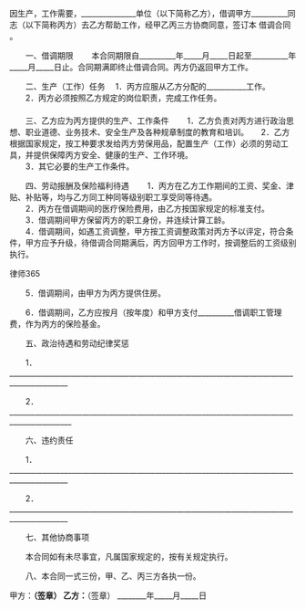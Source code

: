 
 


因生产，工作需要，_______________单位（以下简称乙方），借调甲方__________同志（以下简称丙方）去乙方帮助工作，经甲乙丙三方协商同意，签订本
借调合同
。
  
　　一、借调期限
　　本合同期限自__________年_____月_____日起至__________年_____月_____日止。合同期满即终止借调合同。丙方仍返回甲方工作。
  
　　二、生产（工作）任务
  　1．丙方应服从乙方分配的___________工作。  
　　2．丙方必须按照乙方规定的岗位职责，完成工作任务。  
　  
　　三、乙方应为丙方提供的生产、工作条件
　　1．乙方负责对丙方进行政治思想、职业道德、业务技术、安全生产及各种规章制度的教育和培训。  　
    2．乙方根据国家规定，按工种要求发给丙方劳保用品，配置生产（工作）必须的劳动工具，并提供保障丙方安全、健康的生产、工作环境。  
　　3．其它必要的生产工作条件。
  
　　四、劳动报酬及保险福利待遇
　　1．丙方在乙方工作期间的工资、奖金、津贴、补贴等，均与乙方同工种同等级别职工享受同等待遇。  
　　2．丙方在借调期间的医疗保险费用，由乙方按国家规定的标准支付。  
　　3．借调期间甲方保留丙方的职工身份，并连续计算工龄。  
　　4．借调期间，如遇工资调整，甲方按工资调整政策对丙方予以评定，符合条件，甲方应予升级，待借调合同期满后，丙方回甲方工作时，按调整后的工资级别执行。  




 
律师365






　　5．借调期间，由甲方为丙方提供住房。  

　　6．借调期间，乙方应按月（按年度）和甲方支付__________借调职工管理费，作为丙方的保险基金。

  

　　五、政治待遇和劳动纪律奖惩

　　1．______________________________________________________________________________________________ 

　　2．_______________________________________________________________________________________________

 

　　六、违约责任

　　1．______________________________________________________________________________________________ 

　　2．______________________________________________________________________________________________ 

 

　　七、其他协商事项

　　本合同如有未尽事宜，凡属国家规定的，按有关规定执行。

 

　　八、本合同一式三份，甲、乙、丙三方各执一份。




 



甲方：__________（签章）
乙方：__________（签章）
________年_____月_____日

 


 

 
 
 
 
 
  


  
 

  


  


  
 
 
 
 

